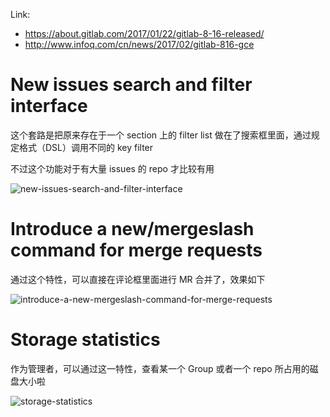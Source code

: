 Link:

 - https://about.gitlab.com/2017/01/22/gitlab-8-16-released/
 - http://www.infoq.com/cn/news/2017/02/gitlab-816-gce

# New issues search and filter interface

这个套路是把原来存在于一个 section 上的 filter list 做在了搜索框里面，通过规定格式（DSL）调用不同的 key filter

不过这个功能对于有大量 issues 的 repo 才比较有用

![new-issues-search-and-filter-interface](https://about.gitlab.com/images/8_16/issues_search_1.png)

# Introduce a new/mergeslash command for merge requests

通过这个特性，可以直接在评论框里面进行 MR 合并了，效果如下

![introduce-a-new-mergeslash-command-for-merge-requests]()

# Storage statistics

作为管理者，可以通过这一特性，查看某一个 Group 或者一个 repo 所占用的磁盘大小啦

![storage-statistics](http://om4h4iqhe.bkt.clouddn.com/storage-statistics.jpg)